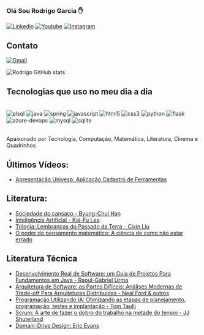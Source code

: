 ### Olá Sou Rodrigo Garcia ✋

[![Linkedin](https://img.shields.io/badge/LinkedIn-0077B5?style=for-the-badge&logo=linkedin&logoColor=white)](https://www.linkedin.com/in/rodrigo-garcia-a5ba501a1/)
[![Youtube](https://img.shields.io/badge/YouTube-FF0000?style=for-the-badge&logo=youtube&logoColor=white)](https://www.youtube.com/channel/UCenpDIzNLDuEs5NSzs5OTZA)
[![Instagram](https://img.shields.io/badge/Instagram-E4405F?style=for-the-badge&logo=instagram&logoColor=white)](https://instagram.com/rodrigo_matematico)

## Contato
[![Gmail](https://img.shields.io/badge/Gmail-D14836?style=for-the-badge&logo=gmail&logoColor=white)](matcomp.rodrigo@gmail.com)

![Rodrigo GitHub stats](https://github-readme-stats.vercel.app/api?username=rodrigo77garcia&show_icons=true&theme=radical)

## Tecnologias que uso no meu dia a dia

<div style="display: inline_block"><br/>
    <img align="center" alt="plsql" src="https://img.shields.io/badge/Oracle-F80000?style=for-the-badge&logo=oracle&logoColor=black"/>
    <img align="center" alt="java" src="https://img.shields.io/badge/Java-ED8B00?style=for-the-badge&logo=openjdk&logoColor=white"/>
    <img align="center" alt="spring" src="https://img.shields.io/badge/Spring-6DB33F?style=for-the-badge&logo=spring&logoColor=white"/>
    <img align="center" alt="javascript" src="https://img.shields.io/badge/JavaScript-F7DF1E?style=for-the-badge&logo=javascript&logoColor=black"/>
    <img align="center" alt="html5" src="https://img.shields.io/badge/HTML5-E34F26?style=for-the-badge&logo=html5&logoColor=white"/>
    <img align="center" alt="css3" src="https://img.shields.io/badge/CSS3-1572B6?style=for-the-badge&logo=css3&logoColor=white"/>
    <img align="center" alt="python" src="https://img.shields.io/badge/Python-14354C?style=for-the-badge&logo=python&logoColor=white"/>
    <img align="center" alt="flask" src="https://img.shields.io/badge/Flask-000000?style=for-the-badge&logo=flask&logoColor=white"/>
    <img align="center" alt="azure-devops" src="https://img.shields.io/badge/Azure_DevOps-0078D7?style=for-the-badge&logo=azure-devops&logoColor=white"/>
    <img align="center" alt="mysql" src="https://img.shields.io/badge/MySQL-00000F?style=for-the-badge&logo=mysql&logoColor=white"/>
    <img align="center" alt="sqlite" src="https://img.shields.io/badge/SQLite-07405E?style=for-the-badge&logo=sqlite&logoColor=white"/>
</div><br/>

Apaixonado por Tecnologia, Computação, Matemática, Literatura, Cinema e Quadrinhos

## Últimos Vídeos:
- [Apresentação Univesp: Aplicação Cadastro de Ferramentas](https://youtu.be/sMPi2qACChA)

## Literatura:
- [Sociedade do cansaço - Byung-Chul Han](https://www.amazon.com.br/Sociedade-do-cansa%C3%A7o-Byung-Chul-Han/dp/8532649963/ref=nav_ya_signin?crid=37P3KL3EJ71AB&dib=eyJ2IjoiMSJ9.vHVHK2ZEMkQJ6kllEklye6kw3BqR5JyCntgt9cCiy1YtXQVZm_-9Gbpi1z5H6_zBkVW0urZayb42YC3kcv-_ldK_sjVLUCwlWEG8LD5Z_Mx3-1EEbbE0hduX9j2v1O5fNamktSnyvRtvGiXLqj28MMU2PhKLx4IwNlq6WIhI9_pmYtk87_lqjlEkzycZlnPPW5CdcIkz0hnd1LYw7We1DOcf7_kQDiE1fPMcAgGUxuCPCVoXuMKqzc14laOCQJ8I2r_5YMVT76d7jRQzSmFzwO52yR6_hekRnX-mH88Gu3JN8CQIKEjZXGxspRNxq0ZsWBqgilkcEs-pXCcnMgZY_w.tC9s0jZXupJNd9PcjuLIZ0s9L441qZtrHIBilnSVpAE&dib_tag=se&keywords=sociedade+do+cansa%C3%A7o&qid=1741813910&sprefix=sociedade+do+cansa%C3%A7o%2Caps%2C370&sr=8-2)
- [Inteligência Artificial - Kai-Fu Lee](https://www.amazon.com.br/Intelig%C3%AAncia-artificial-Kai-Fu-Lee/dp/6580634324)
- [Trilogia: Lembranças do Passado da Terra - Cixin Liu](https://www.amazon.com.br/problema-dos-tr%C3%AAs-corpos/dp/8556510205)
- [O poder do pensamento matemático: A ciência de como não estar errado](https://www.amazon.com.br/poder-pensamento-matem%C3%A1tico-ci%C3%AAncia-errado/dp/8537814210/ref=sr_1_1?crid=3B45OETT1JX12&dib=eyJ2IjoiMSJ9.gMVnkG9gC8Q7gOt8lybh31zJm9AoeiaI99mi9vQumi4RegdrsHAMd-_B9QUMX11y80lSQSo5zXr0Db8j0wT5_SwtmWafMndp5FJMTCNq4ojOrSSpQkLDygQZtrY7flmyhLxEen25KJwWK3fQZyU6LdHN3TLIPiRWlm33PELLlEKE6jGEQGKvoz9Fs_bxaZFzdrOU47bbvhW0GtZS1kmuD5Xa0nywJ2wpFG50Naqbngs.TFTAILsNSyKsVtPtmmhr5bgg8QhzG-oFnok80fK8a5k&dib_tag=se&keywords=o+poder+do+pensamento+matem%C3%A1tico&qid=1717883394&s=books&sprefix=o+poder+do+pensamento+matematic%2Cstripbooks%2C254&sr=1-1)

## Literatura Técnica
- [Desenvolvimento Real de Software: um Guia de Projetos Para Fundamentos em Java - Raoul-Gabriel Urma](https://www.amazon.com.br/dp/6555202017?ref=ppx_yo2ov_dt_b_fed_asin_title)
- [Arquitetura de Software: as Partes Difíceis: Análises Modernas de Trade-off Para Arquiteturas Distribuídas - Neal Ford & outros](https://www.amazon.com.br/dp/8550819840?ref=ppx_yo2ov_dt_b_fed_asin_title)
- [Programação Utilizando IA: Otimizando as etapas de planejamento, programação, testes e implantação - Tom Taulli](https://www.amazon.com.br/dp/8575229257?ref=ppx_yo2ov_dt_b_fed_asin_title)
- [Scrum: A arte de fazer o dobro do trabalho na metade do tempo - JJ Shuterland]()
- [Domain-Drive Design: Eric Evans]()











